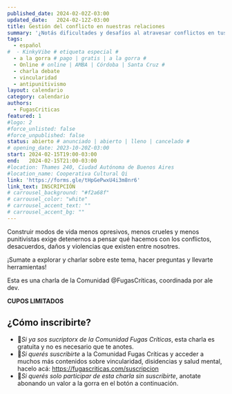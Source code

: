 ```yaml
---
published_date: 2024-02-02Z-03:00
updated_date:   2024-02-12Z-03:00
title: Gestión del conflicto en nuestras relaciones
summary: '¿Notás dificultades y desafíos al atravesar conflictos en tus relaciones y comunidades? ¿Necesitás herramientas para hacerlo de formas constructivas? Esta charla debate es para vos.'
tags:
  - español
#  - KinkyVibe # etiqueta especial #
  - a la gorra # pago | gratis | a la gorra #
  - Online # online | AMBA | Córdoba | Santa Cruz #
  - charla debate
  - vincularidad
  - antipunitivismo
layout: calendario
category: calendario
authors:
  - FugasCriticas
featured: 1
#logo: 2
#force_unlisted: false
#force_unpublished: false
status: abierto # anunciado | abierto | lleno | cancelado #
# opening_date: 2023-10-20Z-03:00
start: 2024-02-15T19:00-03:00
end:   2024-02-15T21:00-03:00
#location: Thames 240, Ciudad Autónoma de Buenos Aires
#location_name: Cooperativa Cultural Qi
link: 'https://forms.gle/tHpGePwxU4i3m8nr6'
link_text: INSCRIPCIÓN
# carrousel_background: "#f2a68f"
# carrousel_color: "white"
# carrousel_accent_text: ""
# carrousel_accent_bg: ""
---
```

Construir modos de vida menos opresivos, menos crueles y menos punitivistas exige detenernos a pensar qué hacemos con los conflictos, desacuerdos, daños y violencias que existen entre nosotres.

¡Sumate a explorar y charlar sobre este tema, hacer preguntas y llevarte herramientas!

Esta es una charla de la Comunidad @FugasCríticas, coordinada por ale dev.

**CUPOS LIMITADOS**

## ¿Cómo inscribirte?

- 💫*Si ya sos sucriptorx de la Comunidad Fugas Críticas*, esta charla es gratuita y no es necesario que te anotes.
- 💫*Si querés suscribirte* a la Comunidad Fugas Críticas y acceder a muchos más contenidos sobre vincularidad, disidencias y salud mental, hacelo acá: https://fugascriticas.com/suscripcion
- 💫*Si querés solo participar de esta charla sin suscribirte*, anotate abonando un valor a la gorra en el botón a continuación.
